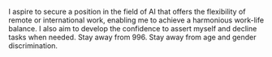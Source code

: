 I aspire to secure a position in the field of AI that offers the flexibility of remote or international work, enabling me to achieve a harmonious work-life balance. I also aim to develop the confidence to assert myself and decline tasks when needed.
Stay away from 996. Stay away from age and gender discrimination.
